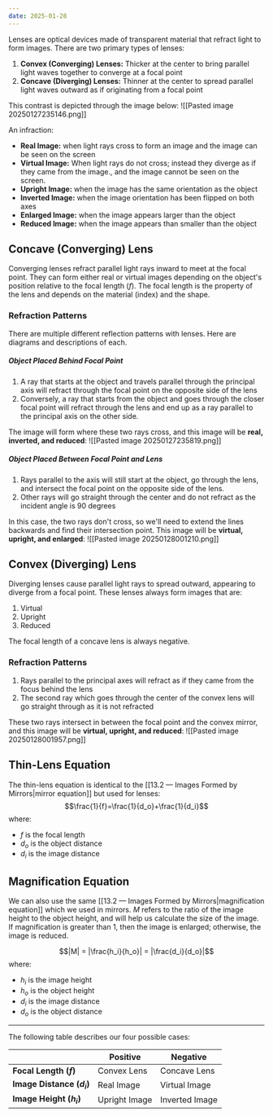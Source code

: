 ```yaml
---
date: 2025-01-28
---
```

Lenses are optical devices made of transparent material that refract light to form images. There are two primary types of lenses:
1. **Convex (Converging) Lenses:** Thicker at the center to bring parallel light waves together to converge at a focal point
2. **Concave (Diverging) Lenses:** Thinner at the center to spread parallel light waves outward as if originating from a focal point

This contrast is depicted through the image below:
![[Pasted image 20250127235146.png]]

An infraction:
- **Real Image:** when light rays cross to form an image and the image can be seen on the screen
- **Virtual Image:** When light rays do not cross; instead they diverge as if they came from the image., and the image cannot be seen on the screen. 
- **Upright Image:** when the image has the same orientation as the object
- **Inverted Image:** when the image orientation has been flipped on both axes
- **Enlarged Image:** when the image appears larger than the object
- **Reduced Image:** when the image appears than smaller than the object
## Concave (Converging) Lens
Converging lenses refract parallel light rays inward to meet at the focal point. They can form either real or virtual images depending on the object's position relative to the focal length ($f$). The focal length is the property of the lens and depends on the material (index) and the shape.
### Refraction Patterns
There are multiple different reflection patterns with lenses. Here are diagrams and descriptions of each. 
##### Object Placed Behind Focal Point
1. A ray that starts at the object and travels parallel through the principal axis will refract through the focal point on the opposite side of the lens
2. Conversely, a ray that starts from the object and goes through the closer focal point will refract through the lens and end up as a ray parallel to the principal axis on the other side. 

The image will form where these two rays cross, and this image will be **real, inverted, and reduced**:
![[Pasted image 20250127235819.png]]
##### Object Placed Between Focal Point and Lens
1. Rays parallel to the axis will still start at the object, go through the lens, and intersect the focal point on the opposite side of the lens. 
2. Other rays will go straight through the center and do not refract as the incident angle is 90 degrees

In this case, the two rays don't cross, so we'll need to extend the lines backwards and find their intersection point. This image will be **virtual, upright, and enlarged**:
![[Pasted image 20250128001210.png]]

## Convex (Diverging) Lens
Diverging lenses cause parallel light rays to spread outward, appearing to diverge from a focal point. These lenses always form images that are:
1. Virtual
2. Upright
3. Reduced

The focal length of a concave lens is always negative. 
### Refraction Patterns
1. Rays parallel to the principal axes will refract as if they came from the focus behind the lens
2. The second ray which goes through the center of the convex lens will go straight through as it is not refracted

These two rays intersect in between the focal point and the convex mirror, and this image will be **virtual, upright, and reduced**:
![[Pasted image 20250128001957.png]]

## Thin-Lens Equation
The thin-lens equation is identical to the [[13.2 — Images Formed by Mirrors|mirror equation]] but used for lenses:
$$\frac{1}{f}=\frac{1}{d_o}+\frac{1}{d_i}$$
where:
- $f$ is the focal length
- $d_o$ is the object distance
- $d_i$ is the image distance

## Magnification Equation
We can also use the same [[13.2 — Images Formed by Mirrors|magnification equation]] which we used in mirrors. $M$ refers to the ratio of the image height to the object height, and will help us calculate the size of the image. If magnification is greater than 1, then the image is enlarged; otherwise, the image is reduced.

$$|M| = |\frac{h_i}{h_o}| = |\frac{d_i}{d_o}|$$
where:
- $h_i$ is the image height
- $h_o$ is the object height
- $d_i$ is the image distance
- $d_o$ is the object distance

---
The following table describes our four possible cases:

|                            | Positive      | Negative       |
| -------------------------- | ------------- | -------------- |
| **Focal Length ($f$)**     | Convex Lens   | Concave Lens   |
| **Image Distance ($d_i$)** | Real Image    | Virtual Image  |
| **Image Height ($h_i$)**   | Upright Image | Inverted Image |


